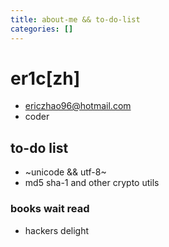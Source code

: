 ```yaml
---
title: about-me && to-do-list
categories: []
---
```

# er1c[zh]

- [ericzhao96@hotmail.com](mailto:ericzhao96@hotmail.com)
- coder

## to-do list

- ~unicode && utf-8~
- md5 sha-1 and other crypto utils

### books wait read

- hackers delight
